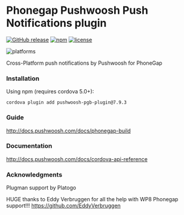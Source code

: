Phonegap Pushwoosh Push Notifications plugin
===================================================

[![GitHub release](https://img.shields.io/github/release/Pushwoosh/pushwoosh-phonegap-plugin.svg?style=flat-square)](https://github.com/Pushwoosh/pushwoosh-phonegap-plugin/releases) 
[![npm](https://img.shields.io/npm/v/pushwoosh-pgb-plugin.svg)](https://www.npmjs.com/package/pushwoosh-pgb-plugin)
[![license](https://img.shields.io/npm/l/pushwoosh-pgb-plugin.svg)](https://www.npmjs.com/package/pushwoosh-pgb-plugin)

![platforms](https://img.shields.io/badge/platforms-android%20%7C%20ios%20%7C%20wp8%20%7C%20windows%20-yellowgreen.svg)

Cross-Platform push notifications by Pushwoosh for PhoneGap

### Installation

Using npm (requires cordova 5.0+):

```
cordova plugin add pushwoosh-pgb-plugin@7.9.3
```

### Guide

http://docs.pushwoosh.com/docs/phonegap-build

### Documentation

http://docs.pushwoosh.com/docs/cordova-api-reference

### Acknowledgments
Plugman support by Platogo

HUGE thanks to Eddy Verbruggen for all the help with WP8 Phonegap support!!!
https://github.com/EddyVerbruggen
